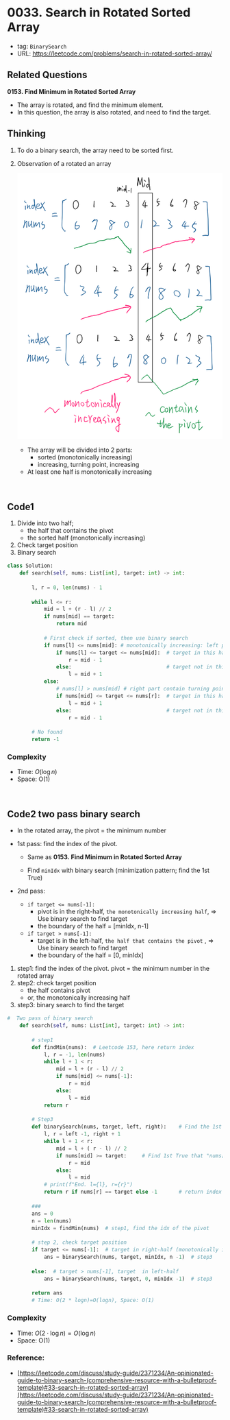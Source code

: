 # 0033. Search in Rotated Sorted Array

- tag: `BinarySearch`
- URL: https://leetcode.com/problems/search-in-rotated-sorted-array/

## Related Questions

**0153. Find Minimum in Rotated Sorted Array**

- The array is rotated, and find the minimum element.
- In this question, the array is also rotated, and need to find the target.

## Thinking

1. To do a binary search, the array need to be sorted first. 
2. Observation of a rotated an array
    
    ![rotatedArrayProperty.png](images/rotatedArrayProperty.png)    
    
    - The array will be divided into 2 parts:
        - sorted (monotonically increasing)
        - increasing, turning point, increasing
    - At least one half is monotonically increasing

<br>

## Code1

1. Divide into two half;
    - the half that contains the pivot
    - the sorted half (monotonically increasing)
2. Check target position
3. Binary search

```python
class Solution:
    def search(self, nums: List[int], target: int) -> int:
        
        l, r = 0, len(nums) - 1

        while l <= r:
            mid = l + (r - l) // 2
            if nums[mid] == target:
                return mid
            
            # First check if sorted, then use binary search
            if nums[l] <= nums[mid]: # monotonically increasing: left part is sorted
                if nums[l] <= target <= nums[mid]:  # target in this half
                    r = mid - 1
                else:                               # target not in this half
                    l = mid + 1
            else:
                # nums[l] > nums[mid] # right part contain turning point
                if nums[mid] <= target <= nums[r]:  # target in this half
                    l = mid + 1
                else:                               # target not in this half
                    r = mid - 1
        
        # No found
        return -1
```

### Complexity

- Time: $O(\log n)$
- Space: O(1)

<br>

## Code2  two pass binary search

- In the rotated array, the pivot = the minimum number

- 1st pass: find the index of the pivot.
    - Same as **0153. Find Minimum in Rotated Sorted Array**

    - Find `minIdx` with binary search (minimization pattern; find the 1st True)
- 2nd pass:
    - `if target <= nums[-1]:`
        - pivot is in the right-half, `the monotonically increasing half`, ⇒ Use binary search to find target
        - the boundary of the half = [minIdx,  n-1]
    - `if target > nums[-1]:`
        - target is in the left-half,  `the half that contains the pivot` , ⇒ Use binary search to find target
        - the boundary of the half = [0, minIdx]

1. step1: find the index of the pivot. pivot = the minimum  number in the rotated array
2. step2: check target position
    - the half contains pivot
    - or, the monotonically increasing half
3. step3: binary search to find the target

```python
#  Two pass of binary search
    def search(self, nums: List[int], target: int) -> int: 

        # step1
        def findMin(nums):  # Leetcode 153, here return index
            l, r = -1, len(nums)
            while l + 1 < r:
                mid = l + (r - l) // 2
                if nums[mid] <= nums[-1]:
                    r = mid
                else:
                    l = mid
            return r
        
        # Step3
        def binarySearch(nums, target, left, right):    # Find the 1st True
            l, r = left -1, right + 1
            while l + 1 < r:
                mid = l + ( r - l) // 2
                if nums[mid] >= target:     # Find 1st True that "nums[mid] >= target"
                    r = mid
                else:      
                    l = mid
            # print(f"End. l={l}, r={r}")          
            return r if nums[r] == target else -1       # return index if found else -1
     
        ###
        ans = 0
        n = len(nums)
        minIdx = findMin(nums)  # step1, find the idx of the pivot

        # step 2, check target position
        if target <= nums[-1]:  # target in right-half (monotonically increasing, include =)
            ans = binarySearch(nums, target, minIdx, n -1)  # step3
        
        else:  # target > nums[-1], target  in left-half
            ans = binarySearch(nums, target, 0, minIdx -1)  # step3

        return ans
        # Time: O(2 * logn)=O(logn), Space: O(1)
```

### Complexity

- Time: $O(2\cdot \log n)= O(\log n)$
- Space: O(1)

### Reference:

- [https://leetcode.com/discuss/study-guide/2371234/An-opinionated-guide-to-binary-search-(comprehensive-resource-with-a-bulletproof-template)#33-search-in-rotated-sorted-array](https://leetcode.com/discuss/study-guide/2371234/An-opinionated-guide-to-binary-search-(comprehensive-resource-with-a-bulletproof-template)#33-search-in-rotated-sorted-array)